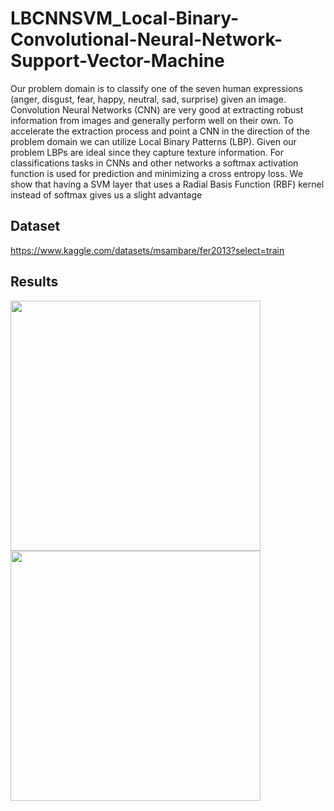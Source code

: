 # LBCNNSVM_Local-Binary-Convolutional-Neural-Network-Support-Vector-Machine

Our problem domain is to classify one of the seven human expressions (anger, disgust, fear, happy, neutral, sad, surprise) given an image. Convolution Neural Networks (CNN) are very good at extracting robust information from images and generally perform well on their own. To accelerate the extraction process and point a CNN in the direction of the problem domain we can utilize Local Binary Patterns (LBP). Given our problem LBPs are ideal since they capture texture information. For classifications tasks in CNNs and other networks a softmax activation function is used for prediction and minimizing a cross entropy loss. We show that having a SVM layer that uses a Radial Basis Function (RBF) kernel instead of softmax gives us a slight advantage

## Dataset
https://www.kaggle.com/datasets/msambare/fer2013?select=train

## Results 

<p float="left">
  <img src="https://user-images.githubusercontent.com/30756824/203409961-a76ef833-0089-4f56-acbe-932da536d35c.jpg" width="400" />
  <img src="https://user-images.githubusercontent.com/30756824/203410040-813d8b7a-31a6-4da5-a850-5eb9cac06a29.jpg" width="400" /> 
</p>

